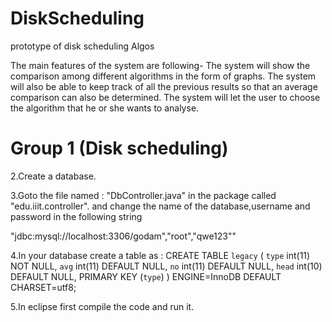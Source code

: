 DiskScheduling
==============

prototype of disk scheduling Algos

The main features of the system are following-
 The system will show the comparison among different algorithms in the form of graphs.
 The system will also be able to keep track of all the previous results so that an average comparison can also be determined.
 The system will let the user to choose the algorithm that he or she wants to analyse.
 
 # Group 1 (Disk scheduling)


2.Create a database.

3.Goto the file named : "DbController.java" in the package called "edu.iiit.controller".
  and change the name of the database,username and password in the following string

 "jdbc:mysql://localhost:3306/godam","root","qwe123""

4.In your database create a table as : 
CREATE TABLE `legacy` (
  `type` int(11) NOT NULL,
  `avg` int(11) DEFAULT NULL,
  `no` int(11) DEFAULT NULL,
  `head` int(10) DEFAULT NULL,
  PRIMARY KEY (`type`)
) ENGINE=InnoDB DEFAULT CHARSET=utf8;

5.In eclipse first compile the code and run it.
